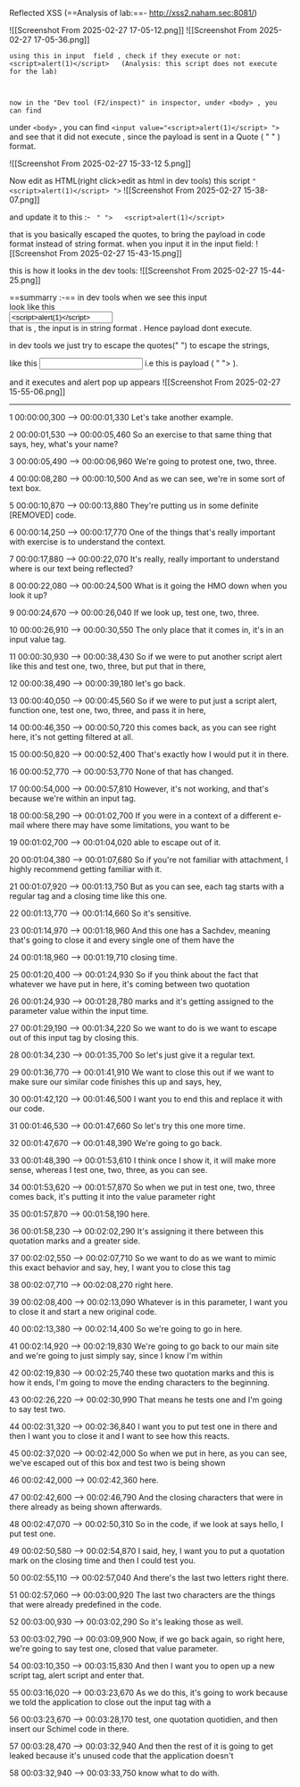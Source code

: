 

Reflected XSS (==Analysis of lab:==-  http://xss2.naham.sec:8081/)

![[Screenshot From 2025-02-27 17-05-12.png]]
![[Screenshot From 2025-02-27 17-05-36.png]]



```
using this in input  field , check if they execute or not:
<script>alert(1)</script>   (Analysis: this script does not execute for the lab)



now in the "Dev tool (F2/inspect)" in inspector, under <body> , you can find 
```

under `<body>`  , you can find   `<input value="<script>alert(1)</script> ">`
and see that it did not execute , since the payload is sent in a Quote ( " " ) format.

![[Screenshot From 2025-02-27 15-33-12 5.png]]

Now edit as HTML(right click>edit as html in dev tools) this script `"<script>alert(1)</script> ">`
![[Screenshot From 2025-02-27 15-38-07.png]]

and update it to this :-
`  " ">   <script>alert(1)</script>  `


that is you basically escaped the quotes, to bring the payload in code format instead of string format.
when you input it in the input field:
![[Screenshot From 2025-02-27 15-43-15.png]]

this is how it looks in the dev tools: 
![[Screenshot From 2025-02-27 15-44-25.png]]


==summarry :-== in dev tools when we see this input   <script>alert(1)</script>  
look like this  
<input value="<script>alert(1)</script> ">  
that is , the input is in string format . Hence payload dont execute.

in dev tools we just try to escape the quotes(" ") to escape the strings,

like this  <input value=" ">   <script>alert(1)</script> 
i.e this is payload ( " ">   <script>alert(1)</script> ).

and it executes and alert pop up appears
![[Screenshot From 2025-02-27 15-55-06.png]]


---


1
00:00:00,300 --> 00:00:01,330
Let's take another example.

2
00:00:01,530 --> 00:00:05,460
So an exercise to that same thing that says, hey, what's your name?

3
00:00:05,490 --> 00:00:06,960
We're going to protest one, two, three.

4
00:00:08,280 --> 00:00:10,500
And as we can see, we're in some sort of text box.

5
00:00:10,870 --> 00:00:13,880
They're putting us in some definite [REMOVED] code.

6
00:00:14,250 --> 00:00:17,770
One of the things that's really important with exercise is to understand the context.

7
00:00:17,880 --> 00:00:22,070
It's really, really important to understand where is our text being reflected?

8
00:00:22,080 --> 00:00:24,500
What is it going the HMO down when you look it up?

9
00:00:24,670 --> 00:00:26,040
If we look up, test one, two, three.

10
00:00:26,910 --> 00:00:30,550
The only place that it comes in, it's in an input value tag.

11
00:00:30,930 --> 00:00:38,430
So if we were to put another script alert like this and test one, two, three, but put that in there,

12
00:00:38,490 --> 00:00:39,180
let's go back.

13
00:00:40,050 --> 00:00:45,560
So if we were to put just a script alert, function one, test one, two, three, and pass it in here,

14
00:00:46,350 --> 00:00:50,720
this comes back, as you can see right here, it's not getting filtered at all.

15
00:00:50,820 --> 00:00:52,400
That's exactly how I would put it in there.

16
00:00:52,770 --> 00:00:53,770
None of that has changed.

17
00:00:54,000 --> 00:00:57,810
However, it's not working, and that's because we're within an input tag.

18
00:00:58,290 --> 00:01:02,700
If you were in a context of a different e-mail where there may have some limitations, you want to be

19
00:01:02,700 --> 00:01:04,020
able to escape out of it.

20
00:01:04,380 --> 00:01:07,680
So if you're not familiar with attachment, I highly recommend getting familiar with it.

21
00:01:07,920 --> 00:01:13,750
But as you can see, each tag starts with a regular tag and a closing time like this one.

22
00:01:13,770 --> 00:01:14,660
So it's sensitive.

23
00:01:14,970 --> 00:01:18,960
And this one has a Sachdev, meaning that's going to close it and every single one of them have the

24
00:01:18,960 --> 00:01:19,710
closing time.

25
00:01:20,400 --> 00:01:24,930
So if you think about the fact that whatever we have put in here, it's coming between two quotation

26
00:01:24,930 --> 00:01:28,780
marks and it's getting assigned to the parameter value within the input time.

27
00:01:29,190 --> 00:01:34,220
So we want to do is we want to escape out of this input tag by closing this.

28
00:01:34,230 --> 00:01:35,700
So let's just give it a regular text.

29
00:01:36,770 --> 00:01:41,910
We want to close this out if we want to make sure our similar code finishes this up and says, hey,

30
00:01:42,120 --> 00:01:46,500
I want you to end this and replace it with our code.

31
00:01:46,530 --> 00:01:47,660
So let's try this one more time.

32
00:01:47,670 --> 00:01:48,390
We're going to go back.

33
00:01:48,390 --> 00:01:53,610
I think once I show it, it will make more sense, whereas I test one, two, three, as you can see.

34
00:01:53,620 --> 00:01:57,870
So when we put in test one, two, three comes back, it's putting it into the value parameter right

35
00:01:57,870 --> 00:01:58,190
here.

36
00:01:58,230 --> 00:02:02,290
It's assigning it there between this quotation marks and a greater side.

37
00:02:02,550 --> 00:02:07,710
So we want to do as we want to mimic this exact behavior and say, hey, I want you to close this tag

38
00:02:07,710 --> 00:02:08,270
right here.

39
00:02:08,400 --> 00:02:13,090
Whatever is in this parameter, I want you to close it and start a new original code.

40
00:02:13,380 --> 00:02:14,400
So we're going to go in here.

41
00:02:14,920 --> 00:02:19,830
We're going to go back to our main site and we're going to just simply say, since I know I'm within

42
00:02:19,830 --> 00:02:25,740
these two quotation marks and this is how it ends, I'm going to move the ending characters to the beginning.

43
00:02:26,220 --> 00:02:30,990
That means he tests one and I'm going to say test two.

44
00:02:31,320 --> 00:02:36,840
I want you to put test one in there and then I want you to close it and I want to see how this reacts.

45
00:02:37,020 --> 00:02:42,000
So when we put in here, as you can see, we've escaped out of this box and test two is being shown

46
00:02:42,000 --> 00:02:42,360
here.

47
00:02:42,600 --> 00:02:46,790
And the closing characters that were in there already as being shown afterwards.

48
00:02:47,070 --> 00:02:50,310
So in the code, if we look at says hello, I put test one.

49
00:02:50,580 --> 00:02:54,870
I said, hey, I want you to put a quotation mark on the closing time and then I could test you.

50
00:02:55,110 --> 00:02:57,040
And there's the last two letters right there.

51
00:02:57,060 --> 00:03:00,920
The last two characters are the things that were already predefined in the code.

52
00:03:00,930 --> 00:03:02,290
So it's leaking those as well.

53
00:03:02,790 --> 00:03:09,900
Now, if we go back again, so right here, we're going to say test one, closed that value parameter.

54
00:03:10,350 --> 00:03:15,830
And then I want you to open up a new script tag, alert script and enter that.

55
00:03:16,020 --> 00:03:23,670
As we do this, it's going to work because we told the application to close out the input tag with a

56
00:03:23,670 --> 00:03:28,170
test, one quotation quotidien, and then insert our Schimel code in there.

57
00:03:28,470 --> 00:03:32,940
And then the rest of it is going to get leaked because it's unused code that the application doesn't

58
00:03:32,940 --> 00:03:33,750
know what to do with.